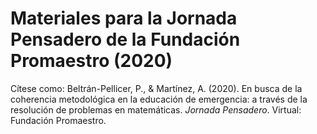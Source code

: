 # Materiales para la Jornada Pensadero de la Fundación Promaestro (2020)
Cítese como:
Beltrán-Pellicer, P., & Martínez, A. (2020). En busca de la coherencia metodológica en la educación de emergencia: a través de la resolución de problemas en
matemáticas. *Jornada Pensadero*. Virtual: Fundación Promaestro.





